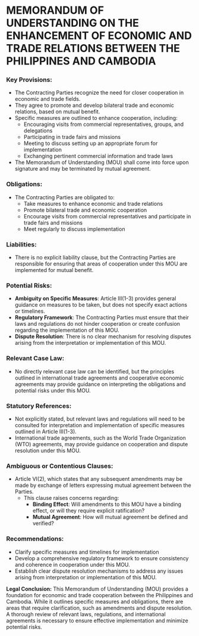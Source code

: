 **MEMORANDUM OF UNDERSTANDING ON THE ENHANCEMENT OF ECONOMIC AND TRADE RELATIONS BETWEEN THE PHILIPPINES AND CAMBODIA**
=============================================

### Key Provisions:

*   The Contracting Parties recognize the need for closer cooperation in economic and trade fields.
*   They agree to promote and develop bilateral trade and economic relations, based on mutual benefit.
*   Specific measures are outlined to enhance cooperation, including:
    *   Encouraging visits from commercial representatives, groups, and delegations
    *   Participating in trade fairs and missions
    *   Meeting to discuss setting up an appropriate forum for implementation
    *   Exchanging pertinent commercial information and trade laws
*   The Memorandum of Understanding (MOU) shall come into force upon signature and may be terminated by mutual agreement.

### Obligations:

*   The Contracting Parties are obligated to:
    *   Take measures to enhance economic and trade relations
    *   Promote bilateral trade and economic cooperation
    *   Encourage visits from commercial representatives and participate in trade fairs and missions
    *   Meet regularly to discuss implementation

### Liabilities:

*   There is no explicit liability clause, but the Contracting Parties are responsible for ensuring that areas of cooperation under this MOU are implemented for mutual benefit.

### Potential Risks:

*   **Ambiguity on Specific Measures**: Article III(1-3) provides general guidance on measures to be taken, but does not specify exact actions or timelines.
*   **Regulatory Framework**: The Contracting Parties must ensure that their laws and regulations do not hinder cooperation or create confusion regarding the implementation of this MOU.
*   **Dispute Resolution**: There is no clear mechanism for resolving disputes arising from the interpretation or implementation of this MOU.

### Relevant Case Law:

*   No directly relevant case law can be identified, but the principles outlined in international trade agreements and cooperative economic agreements may provide guidance on interpreting the obligations and potential risks under this MOU.

### Statutory References:

*   Not explicitly stated, but relevant laws and regulations will need to be consulted for interpretation and implementation of specific measures outlined in Article III(1-3).
*   International trade agreements, such as the World Trade Organization (WTO) agreements, may provide guidance on cooperation and dispute resolution under this MOU.

### Ambiguous or Contentious Clauses:

*   Article VI(2), which states that any subsequent amendments may be made by exchange of letters expressing mutual agreement between the Parties.
    *   This clause raises concerns regarding:
        *   **Binding Effect**: Will amendments to this MOU have a binding effect, or will they require explicit ratification?
        *   **Mutual Agreement**: How will mutual agreement be defined and verified?

### Recommendations:

*   Clarify specific measures and timelines for implementation
*   Develop a comprehensive regulatory framework to ensure consistency and coherence in cooperation under this MOU.
*   Establish clear dispute resolution mechanisms to address any issues arising from interpretation or implementation of this MOU.

**Legal Conclusion:**
This Memorandum of Understanding (MOU) provides a foundation for economic and trade cooperation between the Philippines and Cambodia. While it outlines specific measures and obligations, there are areas that require clarification, such as amendments and dispute resolution. A thorough review of relevant laws, regulations, and international agreements is necessary to ensure effective implementation and minimize potential risks.